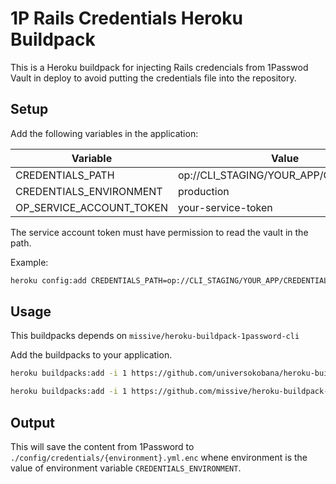 # 1P Rails Credentials Heroku Buildpack

This is a Heroku buildpack for injecting Rails credencials from 1Passwod Vault in deploy to avoid putting the credentials file into the repository.

## Setup

Add the following variables in the application:

| Variable                 | Value                                   |
|--------------------------|-----------------------------------------|
| CREDENTIALS_PATH         | op://CLI_STAGING/YOUR_APP/CREDENTIALS   |
| CREDENTIALS_ENVIRONMENT  | production                              |
| OP_SERVICE_ACCOUNT_TOKEN | your-service-token                      |

The service account token must have permission to read the vault in the path.

Example:

```bash
heroku config:add CREDENTIALS_PATH=op://CLI_STAGING/YOUR_APP/CREDENTIALS CREDENTIALS_ENVIRONMENT= staging OP_SERVICE_ACCOUNT_TOKEN=your-service-token -a heroku-app
```

## Usage

This buildpacks depends on `missive/heroku-buildpack-1password-cli`

Add the buildpacks to your application.

```bash
heroku buildpacks:add -i 1 https://github.com/universokobana/heroku-buildpack-op-rails-credentials.git -a my_app

heroku buildpacks:add -i 1 https://github.com/missive/heroku-buildpack-1password-cli -a my_app
```

## Output

This will save the content from 1Password to `./config/credentials/{environment}.yml.enc` whene environment is the value of environment variable `CREDENTIALS_ENVIRONMENT`.